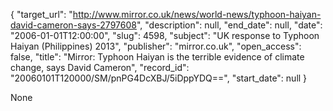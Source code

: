 {
  "target_url": "http://www.mirror.co.uk/news/world-news/typhoon-haiyan-david-cameron-says-2797608", 
  "description": null, 
  "end_date": null, 
  "date": "2006-01-01T12:00:00", 
  "slug": 4598, 
  "subject": "UK response to Typhoon Haiyan (Philippines) 2013", 
  "publisher": "mirror.co.uk", 
  "open_access": false, 
  "title": "Mirror: Typhoon Haiyan is the terrible evidence of climate change, says David Cameron", 
  "record_id": "20060101T120000/SM/pnPG4DcXBJ/5iDppYDQ==", 
  "start_date": null
}

None